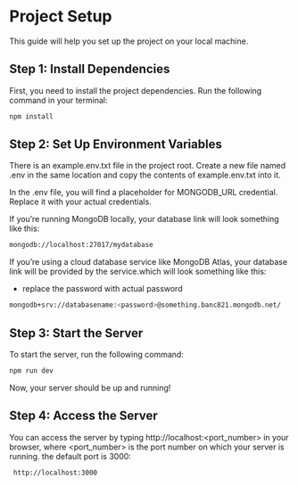 # Project Setup

This guide will help you set up the project on your local machine.

## Step 1: Install Dependencies

First, you need to install the project dependencies. Run the following command in your terminal:

```bash
npm install
```

## Step 2: Set Up Environment Variables

There is an example.env.txt file in the project root. Create a new file named .env in the same location and copy the contents of example.env.txt into it.

In the .env file, you will find a placeholder for MONGODB_URL credential. Replace it with your actual credentials.

If you’re running MongoDB locally, your database link will look something like this:

```bash
mongodb://localhost:27017/mydatabase
```

If you’re using a cloud database service like MongoDB Atlas, your database link will be provided by the service.which will look something like this:

- replace the password with actual password

```bash
mongodb+srv://databasename:<password>@something.banc821.mongodb.net/
```

## Step 3: Start the Server

To start the server, run the following command:

```bash
npm run dev
```

Now, your server should be up and running!

## Step 4: Access the Server

You can access the server by typing http://localhost:<port_number> in your browser, where <port_number> is the port number on which your server is running. the default port is 3000:

```bash
 http://localhost:3000
```
